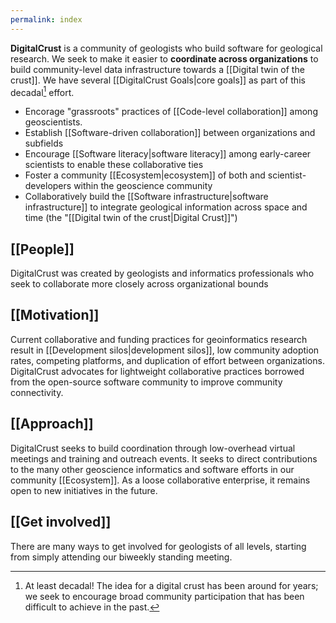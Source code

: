 ```yaml
---
permalink: index
---
```


**DigitalCrust** is a community of geologists who build software for geological
research. We seek to make it easier to **coordinate across organizations** to
build community-level data infrastructure towards a
[[Digital twin of the crust]]. We have several [[DigitalCrust Goals|core goals]]
as part of this decadal[^1] effort.

- Encorage "grassroots" practices of [[Code-level collaboration]] among
  geoscientists.
- Establish [[Software-driven collaboration]] between organizations and
  subfields
- Encourage [[Software literacy|software literacy]] among early-career
  scientists to enable these collaborative ties
- Foster a community [[Ecosystem|ecosystem]] of both and scientist-developers
  within the geoscience community
- Collaboratively build the [[Software infrastructure|software infrastructure]]
  to integrate geological information across space and time (the
  "[[Digital twin of the crust|Digital Crust]]")

<div className="block">

## [[People]]

DigitalCrust was created by geologists and informatics professionals who seek to
collaborate more closely across organizational bounds

</div>

<div className="block">

## [[Motivation]]

Current collaborative and funding practices for geoinformatics research result
in [[Development silos|development silos]], low community adoption rates,
competing platforms, and duplication of effort between organizations.
DigitalCrust advocates for lightweight collaborative practices borrowed from the
open-source software community to improve community connectivity.

</div>

<div className="block">

## [[Approach]]

DigitalCrust seeks to build coordination through low-overhead virtual meetings
and training and outreach events. It seeks to direct contributions to the many
other geoscience informatics and software efforts in our community
[[Ecosystem]]. As a loose collaborative enterprise, it remains open to new
initiatives in the future.

</div>

<div className="block">

## [[Get involved]]

There are many ways to get involved for geologists of all levels, starting from
simply attending our biweekly standing meeting.

</div>

[^1]:
    At least decadal! The idea for a digital crust has been around for years; we
    seek to encourage broad community participation that has been difficult to
    achieve in the past.
